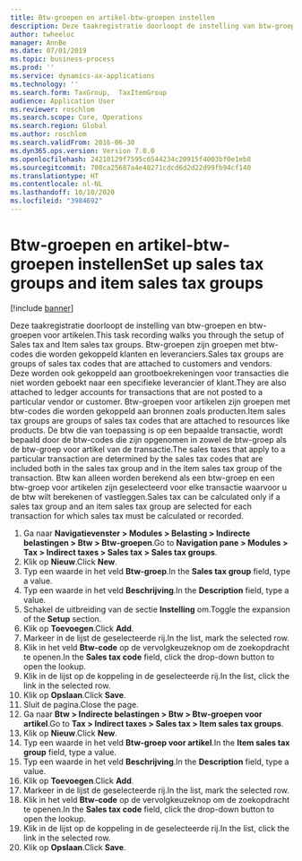 ```yaml
---
title: Btw-groepen en artikel-btw-groepen instellen
description: Deze taakregistratie doorloopt de instelling van btw-groepen en btw-groepen voor artikelen.
author: twheeloc
manager: AnnBe
ms.date: 07/01/2019
ms.topic: business-process
ms.prod: ''
ms.service: dynamics-ax-applications
ms.technology: ''
ms.search.form: TaxGroup,  TaxItemGroup
audience: Application User
ms.reviewer: roschlom
ms.search.scope: Core, Operations
ms.search.region: Global
ms.author: roschlom
ms.search.validFrom: 2016-06-30
ms.dyn365.ops.version: Version 7.0.0
ms.openlocfilehash: 24210129f7595c6544234c20915f4003bf0e1eb8
ms.sourcegitcommit: 708ca25687a4e48271cdcd6d2d22d99fb94cf140
ms.translationtype: HT
ms.contentlocale: nl-NL
ms.lasthandoff: 10/10/2020
ms.locfileid: "3984692"
---
```

# <a name="set-up-sales-tax-groups-and-item-sales-tax-groups"></a><span data-ttu-id="6c8b2-103">Btw-groepen en artikel-btw-groepen instellen</span><span class="sxs-lookup"><span data-stu-id="6c8b2-103">Set up sales tax groups and item sales tax groups</span></span>

[!include [banner](../../includes/banner.md)]

<span data-ttu-id="6c8b2-104">Deze taakregistratie doorloopt de instelling van btw-groepen en btw-groepen voor artikelen.</span><span class="sxs-lookup"><span data-stu-id="6c8b2-104">This task recording walks you through the setup of Sales tax and Item sales tax groups.</span></span> <span data-ttu-id="6c8b2-105">Btw-groepen zijn groepen met btw-codes die worden gekoppeld klanten en leveranciers.</span><span class="sxs-lookup"><span data-stu-id="6c8b2-105">Sales tax groups are groups of sales tax codes that are attached to customers and vendors.</span></span> <span data-ttu-id="6c8b2-106">Deze worden ook gekoppeld aan grootboekrekeningen voor transacties die niet worden geboekt naar een specifieke leverancier of klant.</span><span class="sxs-lookup"><span data-stu-id="6c8b2-106">They are also attached to ledger accounts for transactions that are not posted to a particular vendor or customer.</span></span>  <span data-ttu-id="6c8b2-107">Btw-groepen voor artikelen zijn groepen met btw-codes die worden gekoppeld aan bronnen zoals producten.</span><span class="sxs-lookup"><span data-stu-id="6c8b2-107">Item sales tax groups are groups of sales tax codes that are attached to resources like products.</span></span>  <span data-ttu-id="6c8b2-108">De btw die van toepassing is op een bepaalde transactie, wordt bepaald door de btw-codes die zijn opgenomen in zowel de btw-groep als de btw-groep voor artikel van de transactie.</span><span class="sxs-lookup"><span data-stu-id="6c8b2-108">The sales taxes that apply to a particular transaction are determined by the sales tax codes that are included both in the sales tax group and in the item sales tax group of the transaction.</span></span>  <span data-ttu-id="6c8b2-109">Btw kan alleen worden berekend als een btw-groep en een btw-groep voor artikelen zijn geselecteerd voor elke transactie waarvoor u de btw wilt berekenen of vastleggen.</span><span class="sxs-lookup"><span data-stu-id="6c8b2-109">Sales tax can be calculated only if a sales tax group and an item sales tax group are selected for each transaction for which sales tax must be calculated or recorded.</span></span>  

1. <span data-ttu-id="6c8b2-110">Ga naar **Navigatievenster > Modules > Belasting > Indirecte belastingen > Btw > Btw-groepen**.</span><span class="sxs-lookup"><span data-stu-id="6c8b2-110">Go to **Navigation pane > Modules > Tax > Indirect taxes > Sales tax > Sales tax groups**.</span></span>
2. <span data-ttu-id="6c8b2-111">Klik op **Nieuw**.</span><span class="sxs-lookup"><span data-stu-id="6c8b2-111">Click **New**.</span></span>
3. <span data-ttu-id="6c8b2-112">Typ een waarde in het veld **Btw-groep**.</span><span class="sxs-lookup"><span data-stu-id="6c8b2-112">In the **Sales tax group** field, type a value.</span></span>
4. <span data-ttu-id="6c8b2-113">Typ een waarde in het veld **Beschrijving**.</span><span class="sxs-lookup"><span data-stu-id="6c8b2-113">In the **Description** field, type a value.</span></span>
5. <span data-ttu-id="6c8b2-114">Schakel de uitbreiding van de sectie **Instelling** om.</span><span class="sxs-lookup"><span data-stu-id="6c8b2-114">Toggle the expansion of the **Setup** section.</span></span>
6. <span data-ttu-id="6c8b2-115">Klik op **Toevoegen**.</span><span class="sxs-lookup"><span data-stu-id="6c8b2-115">Click **Add**.</span></span>
7. <span data-ttu-id="6c8b2-116">Markeer in de lijst de geselecteerde rij.</span><span class="sxs-lookup"><span data-stu-id="6c8b2-116">In the list, mark the selected row.</span></span>
8. <span data-ttu-id="6c8b2-117">Klik in het veld **Btw-code** op de vervolgkeuzeknop om de zoekopdracht te openen.</span><span class="sxs-lookup"><span data-stu-id="6c8b2-117">In the **Sales tax code** field, click the drop-down button to open the lookup.</span></span>
9. <span data-ttu-id="6c8b2-118">Klik in de lijst op de koppeling in de geselecteerde rij.</span><span class="sxs-lookup"><span data-stu-id="6c8b2-118">In the list, click the link in the selected row.</span></span>
10. <span data-ttu-id="6c8b2-119">Klik op **Opslaan**.</span><span class="sxs-lookup"><span data-stu-id="6c8b2-119">Click **Save**.</span></span>
11. <span data-ttu-id="6c8b2-120">Sluit de pagina.</span><span class="sxs-lookup"><span data-stu-id="6c8b2-120">Close the page.</span></span>
12. <span data-ttu-id="6c8b2-121">Ga naar **Btw > Indirecte belastingen > Btw > Btw-groepen voor artikel**.</span><span class="sxs-lookup"><span data-stu-id="6c8b2-121">Go to **Tax > Indirect taxes > Sales tax > Item sales tax groups**.</span></span>
13. <span data-ttu-id="6c8b2-122">Klik op **Nieuw**.</span><span class="sxs-lookup"><span data-stu-id="6c8b2-122">Click **New**.</span></span>
14. <span data-ttu-id="6c8b2-123">Typ een waarde in het veld **Btw-groep voor artikel**.</span><span class="sxs-lookup"><span data-stu-id="6c8b2-123">In the **Item sales tax group** field, type a value.</span></span>
15. <span data-ttu-id="6c8b2-124">Typ een waarde in het veld **Beschrijving**.</span><span class="sxs-lookup"><span data-stu-id="6c8b2-124">In the **Description** field, type a value.</span></span>
16. <span data-ttu-id="6c8b2-125">Klik op **Toevoegen**.</span><span class="sxs-lookup"><span data-stu-id="6c8b2-125">Click **Add**.</span></span>
17. <span data-ttu-id="6c8b2-126">Markeer in de lijst de geselecteerde rij.</span><span class="sxs-lookup"><span data-stu-id="6c8b2-126">In the list, mark the selected row.</span></span>
18. <span data-ttu-id="6c8b2-127">Klik in het veld **Btw-code** op de vervolgkeuzeknop om de zoekopdracht te openen.</span><span class="sxs-lookup"><span data-stu-id="6c8b2-127">In the **Sales tax code** field, click the drop-down button to open the lookup.</span></span>
19. <span data-ttu-id="6c8b2-128">Klik in de lijst op de koppeling in de geselecteerde rij.</span><span class="sxs-lookup"><span data-stu-id="6c8b2-128">In the list, click the link in the selected row.</span></span>
20. <span data-ttu-id="6c8b2-129">Klik op **Opslaan**.</span><span class="sxs-lookup"><span data-stu-id="6c8b2-129">Click **Save**.</span></span>

